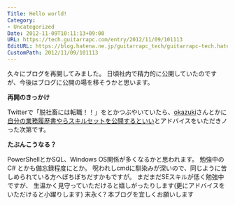 ```yaml
---
Title: Hello world!
Category:
- Uncategorized
Date: 2012-11-09T10:11:13+09:00
URL: https://tech.guitarrapc.com/entry/2012/11/09/101113
EditURL: https://blog.hatena.ne.jp/guitarrapc_tech/guitarrapc-tech.hatenablog.com/atom/entry/11696248318757675997
CustomPath: 2012/11/09/101113
---
```


久々にブログを再開してみました。
日頃社内で精力的に公開していたのですが、今後はブログに公開の場を移そうかと思います。

**再開のきっかけ**

Twitterで「脱社畜には転職！！」をとかつぶやいていたら、[okazuki](https://twitter.com/okazuki)さんとかに[自分の業務履歴書やらスキルセットを公開するといい](http://twitter.com/okazuki/status/266195629435416576)とアドバイスをいただきノった次第です。

**たぶんこうなる？**

PowerShellとかSQL、Windows OS関係が多くなるかと思われます。 勉強中のC# とかも備忘録程度にとか。
呪われしcmdに馴染みが深いので、同じように苦しめられている方へぼちぼちだすかもですが。 まだまだSEスキルが低く勉強中ですが、
生温かく見守っていただけると嬉しがったりします(更にアドバイスをいただけると小躍りします) 末永く? 本ブログを宜しくお願いします
